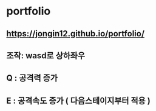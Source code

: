# portfolio
## https://jongin12.github.io/portfolio/
## 조작: wasd로 상하좌우
## Q : 공격력 증가
## E : 공격속도 증가 ( 다음스테이지부터 적용 )
